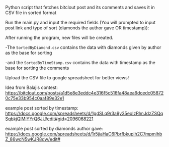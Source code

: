 Python script that fetches bitclout post and its comments and saves it in CSV file in sorted format


Run the main.py and input the required fields (You will prompted to input post link and type of sort (diamonds the author gave OR timestamp)):


After running the program, new files will be created.

-The `SortedByDiamond.csv` contains the data with diamonds given by author as the base for sorting

-and the `SortedByTimeStamp.csv` contains the data with timestamp as the base for sorting the comments

Upload the CSV file to google spreadsheet for better views!

Idea from Balajis contest: https://bitclout.com/posts/a1d5e8e3eddc4e316f5c516fa48aea6dcedc058720c75e33b954c0aaf89e32e1


example post sorted by timestamp: https://docs.google.com/spreadsheets/d/1gdSLq9r3a9y35eoIzRlmJdzZSQqSqbkjQlMiYYrQ6JU/edit#gid=2096068221

example post sorted by diamonds author gave: https://docs.google.com/spreadsheets/d/1r5jiaHaC6Pbrfbkupih2C7mpmlhbZ_86wcN5wKJR8dw/edit#